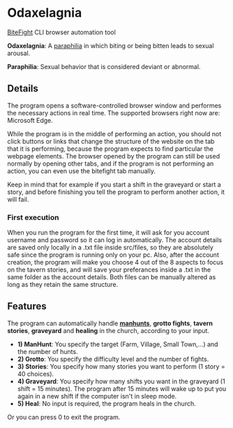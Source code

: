 # Odaxelagnia

[BiteFight](https://en.bitefight.gameforge.com/game) CLI browser automation tool

<b>Odaxelagnia</b>: A <ins>paraphilia</ins> in which biting or being bitten leads to sexual arousal.

<b>Paraphilia</b>: Sexual behavior that is considered deviant or abnormal.

## Details

The program opens a software-controlled browser window and performes the necessary actions in real time. 
The supported browsers right now are: Microsoft Edge.

While the program is in the middle of performing an action, you should not click buttons or links that change the structure of the website on the tab that it is performing, because the program expects to find particular the webpage elements. The browser opened by the program can still be used normally by opening other tabs, and if the program is not performing an action, you can even use the bitefight tab manually. 

Keep in mind that for example if you start a shift in the graveyard or start a story, and before finishing you tell the program to perform another action, it will fail. 

### First execution 
When you run the program for the first time, it will ask for you account username and password so it can log in automatically. The account details are saved only locally in a .txt file inside src/files, so they are absolutely safe since the program is running only on your pc.
Also, after the account creation, the program will make you choose 4 out of the 8 aspects to focus on the tavern stories, and will save your preferances inside a .txt in the same folder as the account details.
Both files can be manually altered as long as they retain the same structure.

## Features

The program can automatically handle [<b>manhunts</b>](#ManHunt), <b>grotto fights</b>, <b>tavern stories</b>, <b>graveyard</b> and <b>healing</b> in the church, according to your input.

- <b>1) ManHunt</b>: You specify the target (Farm, Village, Small Town,...) and the number of hunts.
- <b>2) Grotto</b>: You specify the difficulty level and the number of fights.
- <b>3) Stories</b>: You specify how many stories you want to perform (1 story = 40 choices).
- <b>4) Graveyard</b>: You specify how many shifts you want in the graveyard (1 shift = 15 minutes). The program after 15 minutes will wake up to put you again in a new shift if the computer isn't in sleep mode.
- <b>5) Heal</b>: No input is required, the program heals in the church.

Or you can press 0 to exit the program.
